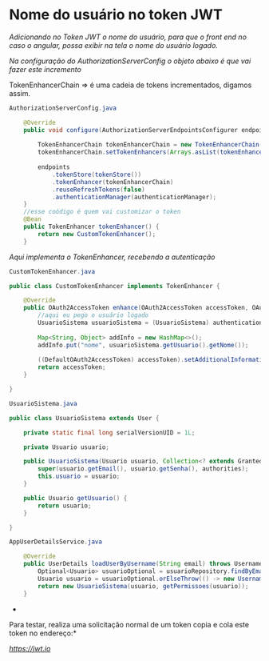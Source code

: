 # Nome do usuário no token JWT

*Adicionando no Token JWT o nome do usuário, para que o front end no caso o angular, possa exibir na tela o nome do usuário logado.*


*Na configuração do AuthorizationServerConfig o objeto abaixo é que vai fazer este incremento*

TokenEnhancerChain => é uma cadeia de tokens incrementados, digamos assim.

```java
AuthorizationServerConfig.java

	@Override
	public void configure(AuthorizationServerEndpointsConfigurer endpoints) throws Exception {
		
		TokenEnhancerChain tokenEnhancerChain = new TokenEnhancerChain();
		tokenEnhancerChain.setTokenEnhancers(Arrays.asList(tokenEnhancer(), accessTokenConverter()));
		
		endpoints
			.tokenStore(tokenStore())
			.tokenEnhancer(tokenEnhancerChain)
			.reuseRefreshTokens(false)
			.authenticationManager(authenticationManager);
	}
	//esse coódigo é quem vai customizar o token
	@Bean
	public TokenEnhancer tokenEnhancer() {
		return new CustomTokenEnhancer();
	}	
```	
*Aqui implementa o TokenEnhancer, recebendo a autenticação*

```java
CustomTokenEnhancer.java

public class CustomTokenEnhancer implements TokenEnhancer {

	@Override
	public OAuth2AccessToken enhance(OAuth2AccessToken accessToken, OAuth2Authentication authentication) {
		//aqui eu pego o usuário logado
		UsuarioSistema usuarioSistema = (UsuarioSistema) authentication.getPrincipal();
		
		Map<String, Object> addInfo = new HashMap<>();
		addInfo.put("nome", usuarioSistema.getUsuario().getNome());
		
		((DefaultOAuth2AccessToken) accessToken).setAdditionalInformation(addInfo);
		return accessToken;
	}

}
```

```java
UsuarioSistema.java

public class UsuarioSistema extends User {

	private static final long serialVersionUID = 1L;

	private Usuario usuario;

	public UsuarioSistema(Usuario usuario, Collection<? extends GrantedAuthority> authorities) {
		super(usuario.getEmail(), usuario.getSenha(), authorities);
		this.usuario = usuario;
	}

	public Usuario getUsuario() {
		return usuario;
	}

}
```

```java
AppUserDetailsService.java

	@Override
	public UserDetails loadUserByUsername(String email) throws UsernameNotFoundException {
		Optional<Usuario> usuarioOptional = usuarioRepository.findByEmail(email);
		Usuario usuario = usuarioOptional.orElseThrow(() -> new UsernameNotFoundException("Usuário e/ou senha incorretos"));
		return new UsuarioSistema(usuario, getPermissoes(usuario));
	}
```

*
Para testar, realiza uma solicitação normal de um token copia e cola este token no endereço:*

*https://jwt.io*

